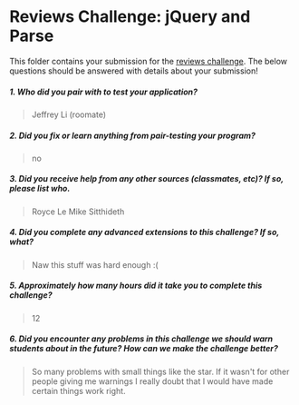 # Reviews Challenge: jQuery and Parse

This folder contains your submission for the [reviews challenge](http://faculty.washington.edu/joelross/courses/info343/#/challenges/reviews). The below questions should be answered with details about your submission!

##### 1. Who did you pair with to test your application? #####
> Jeffrey Li (roomate)

##### 2. Did you fix or learn anything from pair-testing your program? #####
> no

##### 3. Did you receive help from any other sources (classmates, etc)? If so, please list who. #####
> Royce Le
Mike Sitthideth


##### 4. Did you complete any advanced extensions to this challenge? If so, what? #####
> Naw this stuff was hard enough :(

##### 5. Approximately how many hours did it take you to complete this challenge? #####
> 12

##### 6. Did you encounter any problems in this challenge we should warn students about in the future? How can we make the challenge better? #####
> So many problems with small things like the star.  If it wasn't for other people giving me warnings I really doubt that I would have made certain things work right. 
